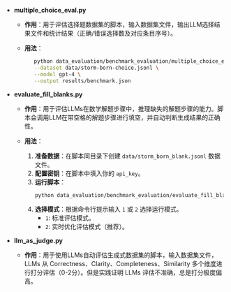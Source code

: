 * **multiple\_choice\_eval.py**

  * **作用**：用于评估选择题数据集的脚本，输入数据集文件，输出LLM选择结果文件和统计结果（正确/错误选择数及对应条目序号）。
  * **用法**：

    ```bash
       python data_evaluation/benchmark_evaluation/multiple_choice_eval.py \
       --dataset data/storm-born-choice.jsonl \
       --model gpt-4 \
       --output results/benchmark.json
    ```

*   **evaluate_fill_blanks.py**

    *   **作用**：用于评估LLMs在数学解题步骤中，推理缺失的解题步骤的能力。脚本会调用LLM在带空格的解题步骤进行填空，并自动判断生成结果的正确性。

    *   **用法**：
        1.  **准备数据**：在脚本同目录下创建 `data/storm_born_blank.jsonl` 数据文件。
        2.  **配置密钥**：在脚本中填入你的 `api_key`。
        3.  **运行脚本**：
            ```bash
            python data_evaluation/benchmark_evaluation/evaluate_fill_blanks.py
            ```
        4.  **选择模式**：根据命令行提示输入 `1` 或 `2` 选择运行模式。
            *   `1`: 标准评估模式。
            *   `2`: 实时优化评估模式（推荐）。

* **llm_as_judge.py**

  * **作用**：用于使用LLMs自动评估生成式数据集的脚本，输入数据集文件，LLMs 从 Correctness、Clarity、Completeness、Similarity 多个维度进行打分评估（0-2分）。但是实践证明 LLMs 评估不准确，总是打分极度偏高。
 
